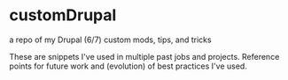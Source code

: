 # customDrupal
a repo of my Drupal (6/7) custom mods, tips, and tricks

These are snippets I've used in multiple past jobs and projects.
Reference points for future work and (evolution) of best practices I've used.
